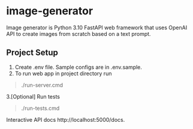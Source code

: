 # image-generator

Image generator is Python 3.10 FastAPI web framework that uses OpenAI API to create images from scratch 
based on a text prompt.

## Project Setup
1. Create .env file. Sample configs are in .env.sample.
2. To run web app in project directory run  
> ./run-server.cmd  

3.[Optional] Run tests  
> ./run-tests.cmd  
  
Interactive API docs  http://localhost:5000/docs.  
